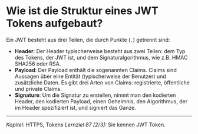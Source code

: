 # Wie ist die Struktur eines JWT Tokens aufgebaut?

Ein JWT besteht aus drei Teilen, die durch Punkte (`.`) getrennt sind:
  - **Header**: Der Header typischerweise besteht aus zwei Teilen: dem Typ des Tokens, der JWT ist, und dem Signaturalgorithmus, wie z.B. HMAC SHA256 oder RSA.
  - **Payload**: Der Payload enthält die sogenannten Claims. Claims sind Aussagen über eine Entität (typischerweise der Benutzer) und zusätzliche Daten. Es gibt drei Arten von Claims: registrierte, öffentliche und private Claims.
  - **Signature**: Um die Signatur zu erstellen, nimmt man den kodierten Header, den kodierten Payload, einen Geheimnis, den Algorithmus, der im Header spezifiziert ist, und signiert das Ganze.

---

_Kapitel:_ HTTPS, Tokens
_Lernziel 87 \[2/3\]:_ Sie kennen JWT Token.
